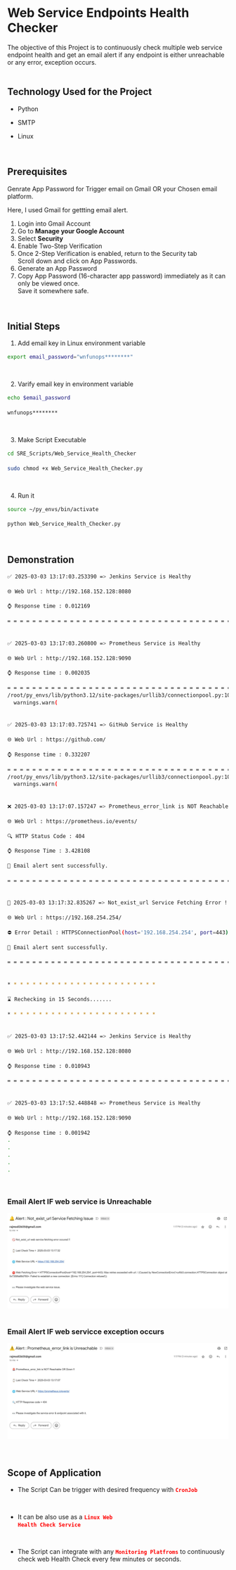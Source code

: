# Web Service Endpoints Health Checker

The objective of this Project is to continuously check multiple web service endpoint health and get an email alert if any endpoint is either unreachable or any error, exception occurs.
<br>
<br>

## Technology Used for the Project

- Python

- SMTP

- Linux

<br>

## Prerequisites
Genrate App Password for Trigger email on Gmail OR your Chosen email platform. 

Here, I used Gmail for gettting email alert.

1. Login into Gmail Account
2. Go to **Manage your Google Account**
3. Select **Security**
4. Enable Two-Step Verification
5. Once 2-Step Verification is enabled, return to the Security tab
<br> Scroll down and click on App Passwords.
6. Generate an App Password
7. Copy App Password (16-character app password) immediately as it can only be viewed once.
<br> Save it somewhere safe.

<br>

## Initial Steps
1. Add email key in Linux environment variable

```bash
export email_password="wnfunops********"
```

<br>

2. Varify email key in environment variable

```bash
echo $email_password

wnfunops********
```
<br>

3. Make Script Executable 
```bash
cd SRE_Scripts/Web_Service_Health_Checker 

sudo chmod +x Web_Service_Health_Checker.py
```

<br>

4. Run it
```bash
source ~/py_envs/bin/activate

python Web_Service_Health_Checker.py
```
<br>


## Demonstration
``` bash
✅ 2025-03-03 13:17:03.253390 => Jenkins Service is Healthy

🌐 Web Url : http://192.168.152.128:8080

⌚ Response time : 0.012169

= = = = = = = = = = = = = = = = = = = = = = = = = = = = = = = = = = = = = = = = = = = = = = = = = = = = = = = = = = =


✅ 2025-03-03 13:17:03.260800 => Prometheus Service is Healthy

🌐 Web Url : http://192.168.152.128:9090

⌚ Response time : 0.002035

= = = = = = = = = = = = = = = = = = = = = = = = = = = = = = = = = = = = = = = = = = = = = = = = = = = = = = = = = = =
/root/py_envs/lib/python3.12/site-packages/urllib3/connectionpool.py:1097: InsecureRequestWarning: Unverified HTTPS request is being made to host 'github.com'. Adding certificate verification is strongly advised. See: https://urllib3.readthedocs.io/en/latest/advanced-usage.html#tls-warnings
  warnings.warn(


✅ 2025-03-03 13:17:03.725741 => GitHub Service is Healthy

🌐 Web Url : https://github.com/

⌚ Response time : 0.332207

= = = = = = = = = = = = = = = = = = = = = = = = = = = = = = = = = = = = = = = = = = = = = = = = = = = = = = = = = = =
/root/py_envs/lib/python3.12/site-packages/urllib3/connectionpool.py:1097: InsecureRequestWarning: Unverified HTTPS request is being made to host 'prometheus.io'. Adding certificate verification is strongly advised. See: https://urllib3.readthedocs.io/en/latest/advanced-usage.html#tls-warnings
  warnings.warn(


❌ 2025-03-03 13:17:07.157247 => Prometheus_error_link is NOT Reachable !!

🌐 Web Url : https://prometheus.io/events/

🔍 HTTP Status Code : 404

⌚ Response Time : 3.428108

📧 Email alert sent successfully.

= = = = = = = = = = = = = = = = = = = = = = = = = = = = = = = = = = = = = = = = = = = = = = = = = = = = = = = = = = =


🚫 2025-03-03 13:17:32.835267 => Not_exist_url Service Fetching Error !!

🌐 Web Url : https://192.168.254.254/

⛔ Error Detail : HTTPSConnectionPool(host='192.168.254.254', port=443): Max retries exceeded with url: / (Caused by NewConnectionError('<urllib3.connection.HTTPSConnection object at 0x7358fa88d760>: Failed to establish a new connection: [Errno 111] Connection refused'))

📧 Email alert sent successfully.

= = = = = = = = = = = = = = = = = = = = = = = = = = = = = = = = = = = = = = = = = = = = = = = = = = = = = = = = = = =


* * * * * * * * * * * * * * * * * * * * * * * *

⌛ Rechecking in 15 Seconds.......

* * * * * * * * * * * * * * * * * * * * * * * *


✅ 2025-03-03 13:17:52.442144 => Jenkins Service is Healthy

🌐 Web Url : http://192.168.152.128:8080

⌚ Response time : 0.010943

= = = = = = = = = = = = = = = = = = = = = = = = = = = = = = = = = = = = = = = = = = = = = = = = = = = = = = = = = = =


✅ 2025-03-03 13:17:52.448848 => Prometheus Service is Healthy

🌐 Web Url : http://192.168.152.128:9090

⌚ Response time : 0.001942
.
.
.
.
.
```
<br>


### Email Alert IF web service is Unreachable
![Email_Alert _For_Timeout_Error](https://github.com/rmodi2605/SRE_Scripts/blob/main/Web_Service_Health_Checker/images/Email_Alert%20_For_Timeout_Error.jpg)
<br>
<br>


### Email Alert IF web servicce exception occurs
![Email_Alert _For_Unreachable](https://github.com/rmodi2605/SRE_Scripts/blob/main/Web_Service_Health_Checker/images/Email_Alert%20_For_Unreachable.jpg)

<br>


## Scope of Application
- The Script Can be trigger with desired frequency with  <code style="color : Red">**CronJob**</code>
<br>

- It can be also use as a <code style="color : Red">**Linux Web Health Check Service**</code>
<br>

- The Script can integrate with any <code style="color : Red">**Monitoring Platfroms**</code> to continuously check web Health Check every few minutes or seconds.